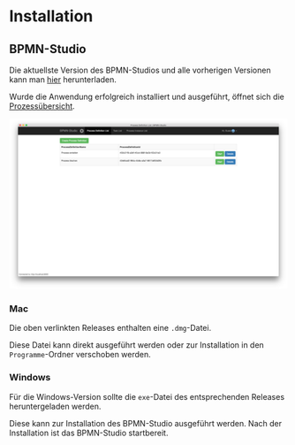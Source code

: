 # Installation

## BPMN-Studio

Die aktuellste Version des BPMN-Studios und alle vorherigen Versionen
kann man
[hier](https://github.com/process-engine/bpmn-studio/releases)
herunterladen.

Wurde die Anwendung erfolgreich installiert und ausgeführt, öffnet sich die [Prozessübersicht](./../bpmn-studio/beschreibung-ansichten.md#process-definition-list).

![BPMN-Studio](images/bpmn-studio.png)

### Mac

Die oben verlinkten Releases enthalten eine `.dmg`-Datei.

Diese Datei kann direkt ausgeführt werden oder zur Installation in den `Programme`-Ordner verschoben werden.

### Windows

Für die Windows-Version sollte die `exe`-Datei des entsprechenden Releases heruntergeladen werden.

Diese kann zur Installation des BPMN-Studio ausgeführt werden. Nach der Installation ist das BPMN-Studio startbereit.


